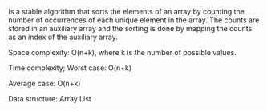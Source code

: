 Is a stable algorithm that sorts the elements of an array by counting the number of occurrences of each unique element in the array. The counts are stored in an auxiliary array and the sorting is done by mapping the counts as an index of the auxiliary array.

Space complexity: O(n+k), where k is the number of possible values. 

Time complexity; Worst case: O(n+k) 

Average case: O(n+k)

Data structure: Array List
